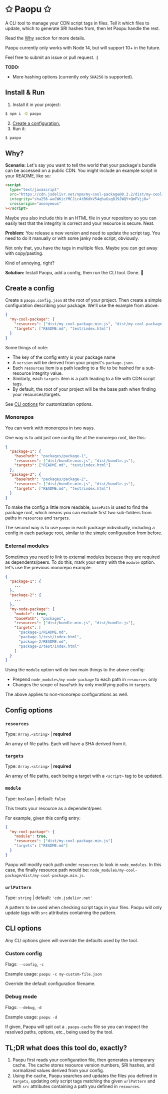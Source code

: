 # ✩ Paopu ✩

A CLI tool to manage your CDN script tags in files. Tell it which files to update, which to generate SRI hashes from, then let Paopu handle the rest.

Read the [Why](#why) section for more details.

Paopu currently only works with Node 14, but will support 10+ in the future.

Feel free to submit an issue or pull request. :)

**TODO:**

- More hashing options (currently only `SHA256` is supported).

## Install & Run

1. Install it in your project:

```sh
$ npm i -D paopu
```

2. [Create a configuration.](#create-a-config)
3. Run it:

```sh
$ paopu
```

## Why?

**Scenario:** Let's say you want to tell the world that your package's bundle can be accessed on a public CDN. You might include an example script in your README, like so:

```html
<script
  type="text/javascript"
  src="https://cdn.jsdelivr.net/npm/my-cool-package@0.3.2/dist/my-cool-package.min.js"
  integrity="sha256-waCWKicYMCJic4tBKdkV54qhuGsq8J9JWQY+QmFVjj8="
  crossorigin="anonymous"
></script>
```

Maybe you also include this in an HTML file in your repository so you can easily test that the integrity is correct and your resource is secure. Neat.

**Problem:** You release a new version and need to update the script tag. You need to do it manually or with some janky node script, obviously.

Not only that, you have the tags in multiple files. Maybe you can get away with copy/pasting.

Kind of annoying, right?

**Solution:** Install Paopu, add a config, then run the CLI tool. Done. 💪

## Create a config

Create a `paopu.config.json` at the root of your project. Then create a simple configuration describing your package. We'll use the example from above:

```json
{
  "my-cool-package": {
    "resources": ["dist/my-cool-package.min.js", "dist/my-cool-package.js"],
    "targets": ["README.md", "test/index.html"]
  }
}
```

Some things of note:

- The key of the config entry is your package name
- A `version` will be derived from your project's `package.json`.
- Each `resources` item is a path leading to a file to be hashed for a sub-resource integrity value.
- Similarly, each `targets` item is a path leading to a file with CDN script tags.
- By default, the root of your project will be the base path when finding your resources/targets.

See [CLI options](#cli-options) for customization options.

### Monorepos

You can work with monorepos in two ways.

One way is to add just one config file at the monorepo root, like this:

```json
{
  "package-1": {
    "basePath": "packages/package-1",
    "resources": ["dist/bundle.min.js", "dist/bundle.js"],
    "targets": ["README.md", "test/index.html"]
  },
  "package-2": {
    "basePath": "packages/package-2",
    "resources": ["dist/bundle.min.js", "dist/bundle.js"],
    "targets": ["README.md", "test/index.html"]
  }
}
```

To make the config a little more readable, `basePath` is used to find the package root, which means you can exclude first two sub-folders from paths in `resources` and `targets`.

The second way is to use `paopu` in each package individually, including a config in each package root, similar to the simple configuration from before.

### External modules

Sometimes you need to link to external modules because they are required as dependents/peers. To do this, mark your entry with the `module` option. let's use the previous monorepo example:

```json
{
  "package-1": {
    ...
  },
  "package-2": {
    ...
  },
  "my-node-package": {
    "module": true,
    "basePath": "packages",
    "resources": ["dist/bundle.min.js", "dist/bundle.js"],
    "targets": [
      "package-1/README.md",
      "package-1/test/index.html",
      "package-2/README.md",
      "package-2/test/index.html"
    ]
  }
}
```

Using the `module` option will do two main things to the above config:

- Prepend `node_modules/my-node-package` to each path in `resources` only
- Changes the scope of `basePath` by only modifying paths in `targets`.

The above applies to non-monorepo configurations as well.

## Config options

### `resources`

Type: `Array.<string>` | **required**

An array of file paths. Each will have a SHA derived from it.

### `targets`

Type: `Array.<string>` | **required**

An array of file paths, each being a target with a `<script>` tag to be updated.

### `module`

Type: `boolean` | default: `false`

This treats your resource as a dependent/peer.

For example, given this config entry:

```json
{
  "my-cool-package": {
    "module": true,
    "resources": ["dist/my-cool-package.min.js"]
    "targets": ["README.md"]
  }
}
```

Paopu will modify each path under `resources` to look in `node_modules`. In this case, the finally resource path would be: `node_modules/my-cool-package/dist/my-cool-package.min.js`.

### `urlPattern`

Type: `string` | default: `'cdn.jsdelivr.net'`

A pattern to be used when checking script tags in your files. Paopu will only update tags with `src` attributes containing the pattern.

## CLI options

Any CLI options given will override the defaults used by the tool.

### Custom config

Flags: `--config`, `-c`

Example usage: `paopu -c my-custom-file.json`

Override the default configuration filename.

### Debug mode

Flags: `--debug`, `-d`

Example usage: `paopu -d`

If given, Paopu will spit out a `.paopu-cache` file so you can inspect the resolved paths, options, etc., being used by the tool.

## TL;DR what does this tool do, exactly?

1. Paopu first reads your configuration file, then generates a temporary cache. The cache stores resource version numbers, SRI hashes, and normalized values derived from your config.
2. Using the cache, Paopu searches and updates the files you defined in `targets`, updating only script tags matching the given `urlPattern` and with `src` attributes containing a path you defined in `resources`.
